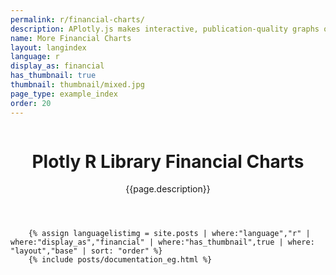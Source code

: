 ```yaml
---
permalink: r/financial-charts/
description: APlotly.js makes interactive, publication-quality graphs online. Examples of how to make financial charts.
name: More Financial Charts
layout: langindex
language: r
display_as: financial
has_thumbnail: true
thumbnail: thumbnail/mixed.jpg
page_type: example_index
order: 20
---
```



<header class="--welcome">
	<div class="--welcome-body">
		<!--div.--wrap-inner-->
		<div class="--title">
			<div class="--category-img"><img src="https://plot.ly/gh-pages/documentation/static/images/r-small.png" alt=""></div>
			<div class="--body">
				<h1>Plotly R Library Financial Charts</h1>
				<p>{{page.description}}</consectetur>
				</p>
			</div>
		</div>
	</div>
</header>

		{% assign languagelistimg = site.posts | where:"language","r" | where:"display_as","financial" | where:"has_thumbnail",true | where: "layout","base" | sort: "order" %}
        {% include posts/documentation_eg.html %}
